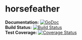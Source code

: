 # horsefeather

**Documentation:** [![GoDoc](https://godoc.org/github.com/SeanDolphin/horsefeather?status.png)](http://godoc.org/github.com/SeanDolphin/horsefeather)  
**Build Status:** [![Build Status](https://travis-ci.org/SeanDolphin/horsefeather.svg?branch=master)](https://travis-ci.org/SeanDolphin/horsefeather)  
**Test Coverage:** [![Coverage Status](https://coveralls.io/repos/SeanDolphin/horsefeather/badge.svg)](https://coveralls.io/r/SeanDolphin/horsefeather)

